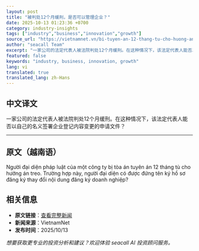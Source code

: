 ```yaml
---
layout: post
title: "被判处12个月缓刑，是否可以管理企业？"
date: 2025-10-13 01:23:36 +0700
category: industry-insights
tags: ["industry","business","innovation","growth"]
source_url: "https://vietnamnet.vn/bi-tuyen-an-12-thang-tu-cho-huong-an-treo-co-duoc-quan-ly-doanh-nghiep-2451469.html"
author: "seacall Team"
excerpt: "一家公司的法定代表人被法院判处12个月缓刑。在这种情况下，该法定代表人能否以自己的名义签署企业登记内容变更的申请文件？..."
featured: false
keywords: "industry, business, innovation, growth"
lang: vi
translated: true
translated_lang: zh-Hans
---
```


## 中文译文

一家公司的法定代表人被法院判处12个月缓刑。在这种情况下，该法定代表人能否以自己的名义签署企业登记内容变更的申请文件？

---

## 原文（越南语）

Người đại diện pháp luật của một công ty bị tòa án tuyên án 12 tháng tù cho hưởng án treo. Trường hợp này, người đại diện có được đứng tên ký hồ sơ đăng ký thay đổi nội dung đăng ký doanh nghiệp?

## 相关信息

- **原文链接**：[查看完整新闻](https://vietnamnet.vn/bi-tuyen-an-12-thang-tu-cho-huong-an-treo-co-duoc-quan-ly-doanh-nghiep-2451469.html)
- **新闻来源**：VietnamNet
- **发布时间**：2025/10/13

*想要获取更专业的投资分析和建议？欢迎体验 seacall AI 投资顾问服务。*